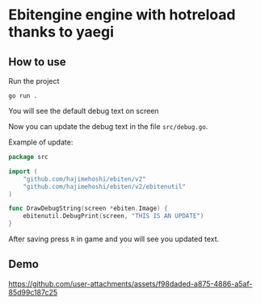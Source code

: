 # Ebitengine engine with hotreload thanks to yaegi

## How to use

Run the project

`go run .`

You will see the default debug text on screen

Now you can update the debug text in the file `src/debug.go`.

Example of update:

```go
package src

import (
	"github.com/hajimehoshi/ebiten/v2"
	"github.com/hajimehoshi/ebiten/v2/ebitenutil"
)

func DrawDebugString(screen *ebiten.Image) {
	ebitenutil.DebugPrint(screen, "THIS IS AN UPDATE")
}
```

After saving press `R` in game and you will see you updated text.

 ## Demo

https://github.com/user-attachments/assets/f98daded-a875-4886-a5af-85d99c187c25
